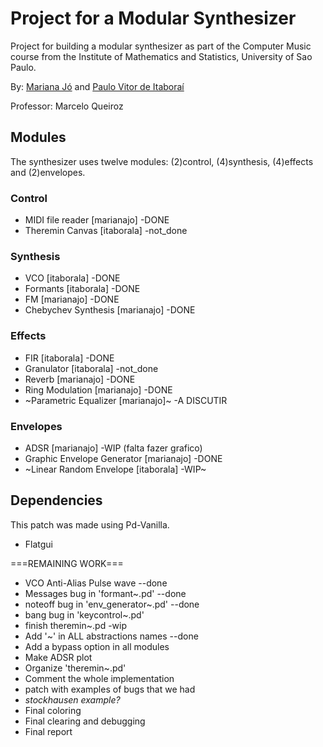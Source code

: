 # Project for a Modular Synthesizer

Project for building a modular synthesizer as part of the Computer Music course from the Institute of Mathematics and Statistics, University of Sao Paulo.

By: [Mariana Jó](http://github.com/marianajo) and [Paulo Vitor de Itaboraí](http://github.com/itaborala)

Professor: Marcelo Queiroz

## Modules
The synthesizer uses twelve modules: (2)control, (4)synthesis, (4)effects and (2)envelopes.

### Control
* MIDI file reader [marianajo] -DONE
* Theremin Canvas [itaborala] -not_done

### Synthesis
* VCO [itaborala] -DONE
* Formants [itaborala] -DONE
* FM [marianajo] -DONE
* Chebychev Synthesis [marianajo] -DONE

### Effects
* FIR [itaborala] -DONE
* Granulator [itaborala] -not_done
* Reverb [marianajo] -DONE
* Ring Modulation [marianajo] -DONE
* ~Parametric Equalizer [marianajo]~ -A DISCUTIR

### Envelopes
* ADSR [marianajo] -WIP (falta fazer grafico)
* Graphic Envelope Generator [marianajo] -DONE
* ~Linear Random Envelope [itaborala] -WIP~

## Dependencies
This patch was made using Pd-Vanilla.
- Flatgui


===REMAINING WORK===

* VCO Anti-Alias Pulse wave --done
* Messages bug  in 'formant~.pd' --done
* noteoff bug in 'env_generator~.pd' --done
* bang bug in 'keycontrol~.pd'
* finish theremin~.pd -wip
* Add '~' in ALL abstractions names --done
* Add a bypass option in all modules
* Make ADSR plot
* Organize 'theremin~.pd'
* Comment the whole implementation
* patch with examples of bugs that we had
* *stockhausen example?*
* Final coloring
* Final clearing and debugging
* Final report
